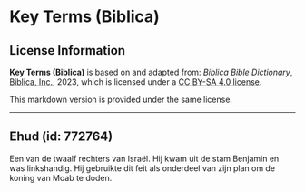 # Key Terms (Biblica)

## License Information

**Key Terms (Biblica)** is based on and adapted from: _Biblica Bible Dictionary_, [Biblica, Inc.](https://www.biblica.com/), 2023, which is licensed under a [CC BY-SA 4.0 license](https://creativecommons.org/licenses/by-sa/4.0/legalcode.en).

This markdown version is provided under the same license.



--------------------------------

## Ehud (id: 772764)

Een van de twaalf rechters van Israël. Hij kwam uit de stam Benjamin en was linkshandig. Hij gebruikte dit feit als onderdeel van zijn plan om de koning van Moab te doden.



